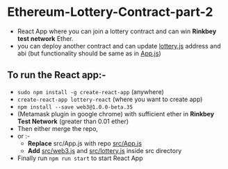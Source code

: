 # Ethereum-Lottery-Contract-part-2
+ React App where you can join a lottery contract and can win __Rinkbey test network__ Ether.
+ you can deploy another contract and can update [lottery.js](/src/lottery.js) address and abi (but functionality should be same as in [App.js](/src/App.js))

## To run the React app:-
+ `sudo npm install -g create-react-app` (anywhere)
+ `create-react-app lottery-react` (where you want to create app)
+ `npm install --save web3@1.0.0-beta.35`
+ (Metamask plugin in google chrome) with sufficient ether in __Rinkbey Test Network__ (greater than 0.01 ether)
+ Then either merge the repo,
+ or :-
  * __Replace__ src/App.js with repo [src/App.js](/src/App.js)
  * __Add__ [src/web3.js](/src/web3.js) and [src/lottery.js](/src/lottery.js) inside src directory
+ Finally run `npm run start` to start React App
